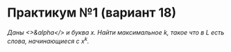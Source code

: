 # Практикум №1 (вариант 18)
###### Даны <>&alpha</> и буква x. Найти максимальное k, такое что в L есть слова, начинающиеся с x<sup>k</sup>.


